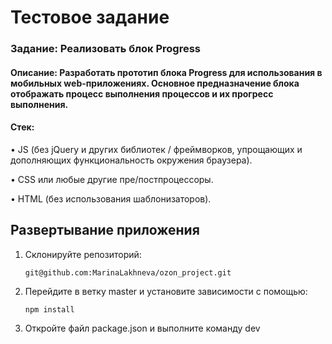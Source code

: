 # Тестовое задание
### Задание: Реализовать блок Progress
#### Описание: Разработать прототип блока Progress для использования в мобильных web-приложениях. Основное предназначение блока отображать процесс выполнения процессов и их прогресс выполнения. 

#### Стек: 
• JS (без jQuery и других библиотек / фреймворков, упрощающих и дополняющих
функциональность окружения браузера).

• CSS или любые другие пре/постпроцессоры.

• HTML (без использования шаблонизаторов). 

## Развертывание приложения

1. Склонируйте репозиторий:
   ```
   git@github.com:MarinaLakhneva/ozon_project.git
   ```
2. Перейдите в ветку master и установите зависимости с помощью:
   ```
   npm install
   ```
3. Откройте файл package.json и выполните команду dev
